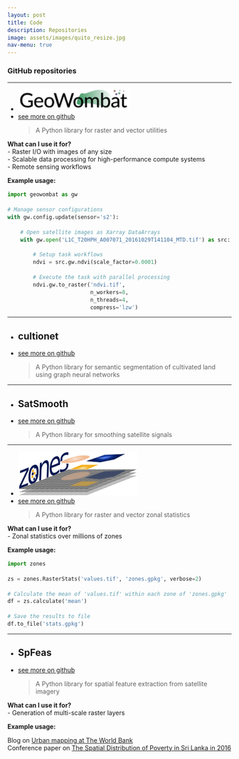 ```yaml
---
layout: post
title: Code
description: Repositories
image: assets/images/quito_resize.jpg
nav-menu: true
---
```


<div class="6u$ 12u$(medium)">

<!-- Buttons -->
<h3>GitHub repositories</h3>

<hr>

<ul class="actions">
    <li><img src="assets/images/gw_logo.png" height="50px" /></li>
	<li><a href="https://geowombat.readthedocs.io" class="button">see more on github</a></li>
	<blockquote>A Python library for raster and vector utilities</blockquote> 
</ul>

<p>
<div>
<b>What can I use it for?</b>
</div>
<div>- Raster I/O with images of any size</div>
<div>- Scalable data processing for high-performance compute systems</div>
<div>- Remote sensing workflows</div>
</p>

<b>Example usage:</b>

</div>

```python
import geowombat as gw

# Manage sensor configurations
with gw.config.update(sensor='s2'):

    # Open satellite images as Xarray DataArrays
    with gw.open('L1C_T20HPH_A007071_20161029T141104_MTD.tif') as src:
    
        # Setup task workflows
        ndvi = src.gw.ndvi(scale_factor=0.0001)

        # Execute the task with parallel processing
        ndvi.gw.to_raster('ndvi.tif',
                          n_workers=8,
                          n_threads=4,
                          compress='lzw')
```

<hr>

<div class="6u$ 12u$(medium)">

<ul class="actions">
	<li><h2>cultionet</h2></li>
    	<li><a href="https://github.com/jgrss/cultionet" class="button">see more on github</a></li>
        <blockquote>A Python library for semantic segmentation of cultivated land using graph neural networks</blockquote>
</ul>
</div>

<hr>

<div class="6u$ 12u$(medium)">

<ul class="actions">
	<li><h2>SatSmooth</h2></li>
    	<li><a href="https://github.com/jgrss/satsmooth" class="button">see more on github</a></li>
        <blockquote>A Python library for smoothing satellite signals</blockquote>
</ul>
</div>

<hr>

<div class="6u$ 12u$(medium)">

<ul class="actions">
    <li><img src="assets/images/zones_logo.png" height="100px" /></li>
    <li><a href="https://github.com/jgrss/zones" class="button">see more on github</a></li>
	<blockquote>A Python library for raster and vector zonal statistics</blockquote> 
</ul>

<p>
<div>
<b>What can I use it for?</b>
</div>
<div>- Zonal statistics over millions of zones</div>
</p>

<b>Example usage:</b>

</div>

```python
import zones

zs = zones.RasterStats('values.tif', 'zones.gpkg', verbose=2)

# Calculate the mean of 'values.tif' within each zone of 'zones.gpkg'
df = zs.calculate('mean')

# Save the results to file
df.to_file('stats.gpkg')
```

<hr>

<div class="6u$ 12u$(medium)">

<ul class="actions">
    <li><h2>SpFeas</h2></li>
	<li><a href="https://jgrss.github.io/spfeas/" class="button">see more on github</a></li>
	<blockquote>A Python library for spatial feature extraction from satellite imagery</blockquote>
</ul>

<p>
<div>
<b>What can I use it for?</b>
</div>
<div>- Generation of multi-scale raster layers</div>
</p>

<b>Example usage:</b>

<div>
Blog on <a href="https://blogs.worldbank.org/latinamerica/trinidad-space-using-satellite-imagery-better-urban-management">Urban mapping at The World Bank</a>
</div>

<div>
Conference paper on <a href="http://www.iariw.org/washington/Newhouse-paper.pdf">The Spatial Distribution of Poverty in Sri Lanka in 2016</a>
</div>

</div>
